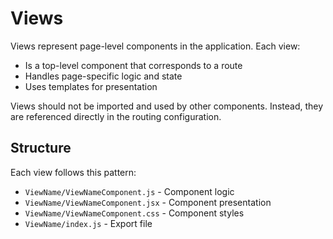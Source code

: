 # Views

Views represent page-level components in the application. Each view:

- Is a top-level component that corresponds to a route
- Handles page-specific logic and state
- Uses templates for presentation

Views should not be imported and used by other components. Instead, they are referenced directly in the routing configuration.

## Structure

Each view follows this pattern:
- `ViewName/ViewNameComponent.js` - Component logic
- `ViewName/ViewNameComponent.jsx` - Component presentation
- `ViewName/ViewNameComponent.css` - Component styles
- `ViewName/index.js` - Export file 